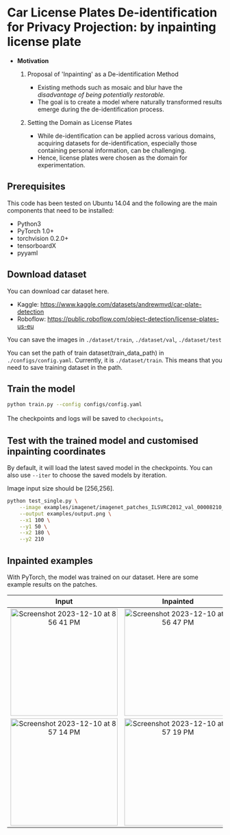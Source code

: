 # Car License Plates De-identification for Privacy Projection: by inpainting license plate
+ **Motivation**

  1.   Proposal of 'Inpainting' as a De-identification Method
	    - Existing methods such as mosaic and blur have the *disadvantage of being potentially restorable.*
	    - The goal is to create a model where naturally transformed results emerge during the de-identification process.

  2.   Setting the Domain as License Plates
	    - While de-identification can be applied across various domains, acquiring datasets for de-identification, especially those containing personal information, can be challenging.
	    - Hence, license plates were chosen as the domain for experimentation.

## Prerequisites
This code has been tested on Ubuntu 14.04 and the following are the main components that need to be installed:
- Python3
- PyTorch 1.0+
- torchvision 0.2.0+
- tensorboardX
- pyyaml

## Download dataset
You can download car dataset here.

- Kaggle: https://www.kaggle.com/datasets/andrewmvd/car-plate-detection
- Roboflow: https://public.roboflow.com/object-detection/license-plates-us-eu

You can save the images in `./dataset/train`, `./dataset/val`, `./dataset/test`

You can set the path of train dataset(train_data_path) in `./configs/config.yaml`.
Currently, it is `./dataset/train`. This means that you need to save training dataset in the path.

## Train the model
```bash
python train.py --config configs/config.yaml
```

The checkpoints and logs will be saved to `checkpoints`。

## Test with the trained model and customised inpainting coordinates
By default, it will load the latest saved model in the checkpoints. You can also use `--iter` to choose the saved models by iteration.

Image input size should be [256,256].

```bash
python test_single.py \
	--image examples/imagenet/imagenet_patches_ILSVRC2012_val_00008210_input.png \
	--output examples/output.png \
	--x1 100 \
	--y1 50 \
	--x2 180 \
	--y2 210
```



## Inpainted examples

With PyTorch, the model was trained on our dataset. Here are some example results on the patches.


| Input | Inpainted |
|:---:|:---:|
|<img width="250" alt="Screenshot 2023-12-10 at 8 56 41 PM" src="https://github.com/jeewonkimm2/generative-inpainting-pytorch/assets/108987773/a282508c-aa39-4816-b756-dfb60c88987f">  | <img width="250" alt="Screenshot 2023-12-10 at 8 56 47 PM" src="https://github.com/jeewonkimm2/generative-inpainting-pytorch/assets/108987773/55e3d466-5dc0-43a1-801b-ee85d3a6fb1c">|
|<img width="250" alt="Screenshot 2023-12-10 at 8 57 14 PM" src="https://github.com/jeewonkimm2/generative-inpainting-pytorch/assets/108987773/fd666ad4-792b-4de9-b7c9-fad1d3ff0e15">|<img width="250" alt="Screenshot 2023-12-10 at 8 57 19 PM" src="https://github.com/jeewonkimm2/generative-inpainting-pytorch/assets/108987773/2ceccc88-7072-4bdc-a4fb-59ec0eec7fb5">

